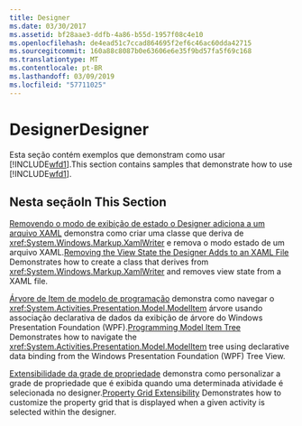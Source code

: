 ```yaml
---
title: Designer
ms.date: 03/30/2017
ms.assetid: bf28aae3-ddfb-4a86-b55d-1957f08c4e10
ms.openlocfilehash: de4ead51c7ccad864695f2ef6c46ac60dda42715
ms.sourcegitcommit: 160a88c8087b0e63606e6e35f9bd57fa5f69c168
ms.translationtype: MT
ms.contentlocale: pt-BR
ms.lasthandoff: 03/09/2019
ms.locfileid: "57711025"
---
```

# <a name="designer"></a><span data-ttu-id="27747-102">Designer</span><span class="sxs-lookup"><span data-stu-id="27747-102">Designer</span></span>
<span data-ttu-id="27747-103">Esta seção contém exemplos que demonstram como usar [!INCLUDE[wfd1](../../../../includes/wfd1-md.md)].</span><span class="sxs-lookup"><span data-stu-id="27747-103">This section contains samples that demonstrate how to use [!INCLUDE[wfd1](../../../../includes/wfd1-md.md)].</span></span>

## <a name="in-this-section"></a><span data-ttu-id="27747-104">Nesta seção</span><span class="sxs-lookup"><span data-stu-id="27747-104">In This Section</span></span>
 <span data-ttu-id="27747-105">[Removendo o modo de exibição de estado o Designer adiciona a um arquivo XAML](removing-the-view-state-the-designer-adds-to-an-xaml-file.md) demonstra como criar uma classe que deriva de <xref:System.Windows.Markup.XamlWriter> e remova o modo estado de um arquivo XAML.</span><span class="sxs-lookup"><span data-stu-id="27747-105">[Removing the View State the Designer Adds to an XAML File](removing-the-view-state-the-designer-adds-to-an-xaml-file.md) Demonstrates how to create a class that derives from <xref:System.Windows.Markup.XamlWriter> and removes view state from a XAML file.</span></span>

 <span data-ttu-id="27747-106">[Árvore de Item de modelo de programação](programming-model-item-tree.md) demonstra como navegar o <xref:System.Activities.Presentation.Model.ModelItem> árvore usando associação declarativa de dados da exibição de árvore do Windows Presentation Foundation (WPF).</span><span class="sxs-lookup"><span data-stu-id="27747-106">[Programming Model Item Tree](programming-model-item-tree.md) Demonstrates how to navigate the <xref:System.Activities.Presentation.Model.ModelItem> tree using declarative data binding from the Windows Presentation Foundation (WPF) Tree View.</span></span>

 <span data-ttu-id="27747-107">[Extensibilidade da grade de propriedade](property-grid-extensibility.md) demonstra como personalizar a grade de propriedade que é exibida quando uma determinada atividade é selecionada no designer.</span><span class="sxs-lookup"><span data-stu-id="27747-107">[Property Grid Extensibility](property-grid-extensibility.md) Demonstrates how to customize the property grid that is displayed when a given activity is selected within the designer.</span></span>
